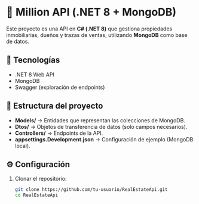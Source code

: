 # 🏡 Million API (.NET 8 + MongoDB)

Este proyecto es una API en **C# (.NET 8)** que gestiona propiedades inmobiliarias, dueños y trazas de ventas, utilizando **MongoDB** como base de datos.

## 🚀 Tecnologías
- .NET 8 Web API
- MongoDB
- Swagger (exploración de endpoints)

## 📂 Estructura del proyecto
- **Models/** → Entidades que representan las colecciones de MongoDB.
- **Dtos/** → Objetos de transferencia de datos (solo campos necesarios).
- **Controllers/** → Endpoints de la API.
- **appsettings.Development.json** → Configuración de ejemplo (MongoDB local).

## ⚙️ Configuración

1. Clonar el repositorio:
   ```sh
   git clone https://github.com/tu-usuario/RealEstateApi.git
   cd RealEstateApi

